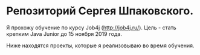 ﻿# Репозиторий Сергея Шпаковского.
Я прохожу обучение по курсу Job4j (http://job4j.ru/). Цель - стать крепким Java Junior до 15 ноября 2019 года.

Ниже находятся проекты, которые я реализовываю во время обучения.
